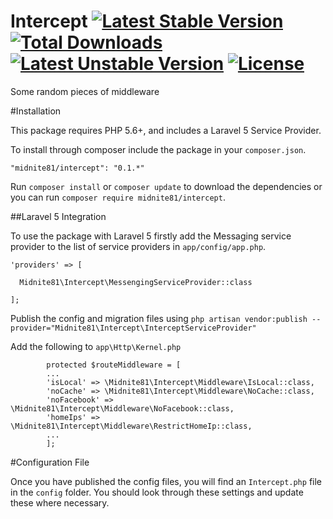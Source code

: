 # Intercept [![Latest Stable Version](https://poser.pugx.org/midnite81/intercept/version)](https://packagist.org/packages/midnite81/intercept) [![Total Downloads](https://poser.pugx.org/midnite81/intercept/downloads)](https://packagist.org/packages/midnite81/intercept) [![Latest Unstable Version](https://poser.pugx.org/midnite81/auditor/v/unstable)](https://packagist.org/packages/midnite81/auditor) [![License](https://poser.pugx.org/midnite81/auditor/license.svg)](https://packagist.org/packages/midnite81/auditor)

Some random pieces of middleware

#Installation

This package requires PHP 5.6+, and includes a Laravel 5 Service Provider.

To install through composer include the package in your `composer.json`.

    "midnite81/intercept": "0.1.*"

Run `composer install` or `composer update` to download the dependencies or you can run `composer require midnite81/intercept`.

##Laravel 5 Integration

To use the package with Laravel 5 firstly add the Messaging service provider to the list of service providers 
in `app/config/app.php`.

    'providers' => [

      Midnite81\Intercept\MessengingServiceProvider::class
              
    ];

    
Publish the config and migration files using 
`php artisan vendor:publish --provider="Midnite81\Intercept\InterceptServiceProvider"`

Add the following to `app\Http\Kernel.php`

            protected $routeMiddleware = [
            ...
            'isLocal' => \Midnite81\Intercept\Middleware\IsLocal::class,
            'noCache' => \Midnite81\Intercept\Middleware\NoCache::class,
            'noFacebook' => \Midnite81\Intercept\Middleware\NoFacebook::class,
            'homeIps' => \Midnite81\Intercept\Middleware\RestrictHomeIp::class,
            ...
            ];
    
#Configuration File

Once you have published the config files, you will find an `Intercept.php` file in the `config` folder. You should
look through these settings and update these where necessary. 

